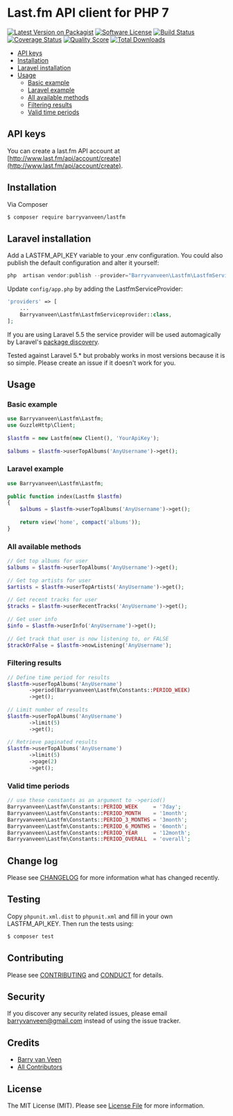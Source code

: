 # Last.fm API client for PHP 7

[![Latest Version on Packagist][ico-version]][link-packagist]
[![Software License][ico-license]](LICENSE.md)
[![Build Status][ico-travis]][link-travis]
[![Coverage Status][ico-scrutinizer]][link-scrutinizer]
[![Quality Score][ico-code-quality]][link-code-quality]
[![Total Downloads][ico-downloads]][link-downloads]

* [API keys](#api-keys)
* [Installation](#installation)
* [Laravel installation](#laravel-installation)
* [Usage](#usage)
    * [Basic example](#basic-example)
    * [Laravel example](#laravel-example)
    * [All available methods](#all-available-methods)
    * [Filtering results](#filtering-results)
    * [Valid time periods](#valid-time-periods)

## API keys
You can create a last.fm API account at [http://www.last.fm/api/account/create](http://www.last.fm/api/account/create). 

## Installation

Via Composer

``` bash
$ composer require barryvanveen/lastfm
```

## Laravel installation

Add a LASTFM_API_KEY variable to your .env configuration. You could also publish the default configuration and alter it
 yourself:

```php
php  artisan vendor:publish --provider="Barryvanveen\Lastfm\LastfmServiceProvider"
```

Update `config/app.php` by adding the LastfmServiceProvider:
```php
'providers' => [
    ...
    Barryvanveen\Lastfm\LastfmServiceprovider::class,
];
```

If you are using Laravel 5.5 the service provider will be used automagically by Laravel's [package discovery](https://laravel.com/docs/5.5/packages#package-discovery).

Tested against Laravel 5.* but probably works in most versions because it is so simple. Please create an issue if it 
doesn't work for you. 

## Usage

### Basic example
```php
use Barryvanveen\Lastfm\Lastfm;
use GuzzleHttp\Client;
 
$lastfm = new Lastfm(new Client(), 'YourApiKey');
    
$albums = $lastfm->userTopAlbums('AnyUsername')->get();
```

### Laravel example
```php
use Barryvanveen\Lastfm\Lastfm;
 
public function index(Lastfm $lastfm)
{
    $albums = $lastfm->userTopAlbums('AnyUsername')->get();
    
    return view('home', compact('albums'));
}
```

### All available methods
```php
// Get top albums for user
$albums = $lastfm->userTopAlbums('AnyUsername')->get();
 
// Get top artists for user
$artists = $lastfm->userTopArtists('AnyUsername')->get();
 
// Get recent tracks for user
$tracks = $lastfm->userRecentTracks('AnyUsername')->get();
 
// Get user info
$info = $lastfm->userInfo('AnyUsername')->get();
 
// Get track that user is now listening to, or FALSE
$trackOrFalse = $lastfm->nowListening('AnyUsername');                      
```

### Filtering results
```php
// Define time period for results
$lastfm->userTopAlbums('AnyUsername')
       ->period(Barryvanveen\Lastfm\Constants::PERIOD_WEEK)
       ->get();
                  
// Limit number of results
$lastfm->userTopAlbums('AnyUsername')
       ->limit(5)
       ->get();     
                 
// Retrieve paginated results
$lastfm->userTopAlbums('AnyUsername')
       ->limit(5)
       ->page(2)
       ->get();     
```

### Valid time periods
```php
// use these constants as an argument to ->period()
Barryvanveen\Lastfm\Constants::PERIOD_WEEK     = '7day';
Barryvanveen\Lastfm\Constants::PERIOD_MONTH    = '1month';
Barryvanveen\Lastfm\Constants::PERIOD_3_MONTHS = '3month';
Barryvanveen\Lastfm\Constants::PERIOD_6_MONTHS = '6month';
Barryvanveen\Lastfm\Constants::PERIOD_YEAR     = '12month';
Barryvanveen\Lastfm\Constants::PERIOD_OVERALL  = 'overall';
```

## Change log

Please see [CHANGELOG](CHANGELOG.md) for more information what has changed recently.

## Testing
Copy `phpunit.xml.dist` to `phpunit.xml` and fill in your own LASTFM_API_KEY. Then run the tests using:  

``` bash
$ composer test
```

## Contributing

Please see [CONTRIBUTING](CONTRIBUTING.md) and [CONDUCT](CONDUCT.md) for details.

## Security

If you discover any security related issues, please email barryvanveen@gmail.com instead of using the issue tracker.

## Credits

- [Barry van Veen][link-author]
- [All Contributors][link-contributors]

## License

The MIT License (MIT). Please see [License File](LICENSE.md) for more information.

[ico-version]: https://img.shields.io/packagist/v/barryvanveen/lastfm.svg?style=flat-square
[ico-license]: https://img.shields.io/badge/license-MIT-brightgreen.svg?style=flat-square
[ico-travis]: https://img.shields.io/travis/barryvanveen/lastfm/master.svg?style=flat-square
[ico-scrutinizer]: https://img.shields.io/scrutinizer/coverage/g/barryvanveen/lastfm.svg?style=flat-square
[ico-code-quality]: https://img.shields.io/scrutinizer/g/barryvanveen/lastfm.svg?style=flat-square
[ico-downloads]: https://img.shields.io/packagist/dt/barryvanveen/lastfm.svg?style=flat-square

[link-packagist]: https://packagist.org/packages/barryvanveen/lastfm
[link-travis]: https://travis-ci.org/barryvanveen/lastfm
[link-scrutinizer]: https://scrutinizer-ci.com/g/barryvanveen/lastfm/code-structure
[link-code-quality]: https://scrutinizer-ci.com/g/barryvanveen/lastfm
[link-downloads]: https://packagist.org/packages/barryvanveen/lastfm
[link-author]: https://github.com/barryvanveen
[link-contributors]: ../../contributors
